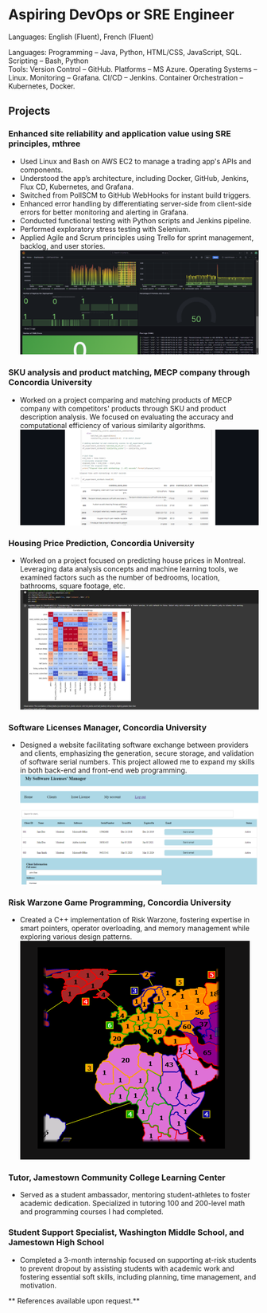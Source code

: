 # Aspiring DevOps or SRE Engineer

Languages: English (Fluent), French (Fluent)

Languages: Programming – Java, Python, HTML/CSS, JavaScript, SQL. Scripting – Bash, Python <br>
Tools: Version Control – GitHub. Platforms – MS Azure. Operating Systems – Linux. Monitoring – Grafana. CI/CD – Jenkins. Container Orchestration – Kubernetes, Docker.

## Projects
### Enhanced site reliability and application value using SRE principles, mthree
- Used Linux and Bash on AWS EC2 to manage a trading app's APIs and components.
- Understood the app’s architecture, including Docker, GitHub, Jenkins, Flux CD, Kubernetes, and Grafana.
- Switched from PollSCM to GitHub WebHooks for instant build triggers.
- Enhanced error handling by differentiating server-side from client-side errors for better monitoring and alerting in Grafana.
- Conducted functional testing with Python scripts and Jenkins pipeline.
- Performed exploratory stress testing with Selenium.
- Applied Agile and Scrum principles using Trello for sprint management, backlog, and user stories.
![](/assets/proj5.png)

### SKU analysis and product matching, MECP company through Concordia University
- Worked on a project comparing and matching products of MECP company with competitors' products through SKU and product description analysis. We focused on evaluating the accuracy and computational efficiency of various similarity algorithms.
![](/assets/proj1.png)

### Housing Price Prediction, Concordia University
- Worked on a project focused on predicting house prices in Montreal. Leveraging data analysis concepts and machine learning tools, we examined factors such as the number of bedrooms, location, bathrooms, square footage, etc.
![](/assets/proj2.png)

### Software Licenses Manager, Concordia University
- Designed a website facilitating software exchange between providers and clients, emphasizing the generation, secure storage, and validation of software serial numbers. This project allowed me to expand my skills in both back-end and front-end web programming.
![](/assets/proj3.png)

### Risk Warzone Game Programming, Concordia University
- Created a C++ implementation of Risk Warzone, fostering expertise in smart pointers, operator overloading, and memory management while exploring various design patterns.
![](/assets/proj4.png)

### Tutor, Jamestown Community College Learning Center
- Served as a student ambassador, mentoring student-athletes to foster academic dedication. Specialized in tutoring 100 and 200-level math and programming courses I had completed.

### Student Support Specialist, Washington Middle School, and Jamestown High School
- Completed a 3-month internship focused on supporting at-risk students to prevent dropout by assisting students with academic work and fostering essential soft skills, including planning, time management, and motivation.

** References available upon request.**
